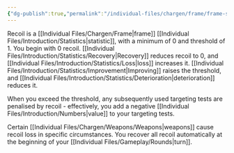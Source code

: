 ```yaml
---
{"dg-publish":true,"permalink":"/individual-files/chargen/frame/frame-statistics/recoil/"}
---
```


Recoil is a [[Individual Files/Chargen/Frame\|frame]] [[Individual Files/Introduction/Statistics\|statistic]], with a minimum of 0 and threshold of 1. You begin with 0 recoil. [[Individual Files/Introduction/Statistics/Recovery\|Recovery]] reduces recoil to 0, and [[Individual Files/Introduction/Statistics/Loss\|loss]] increases it. [[Individual Files/Introduction/Statistics/Improvement\|Improving]] raises the threshold, and [[Individual Files/Introduction/Statistics/Deterioration\|deterioration]] reduces it. 

When you exceed the threshold, any subsequently used targeting tests are penalised by recoil - effectively, you add a negative [[Individual Files/Introduction/Numbers\|value]] to your targeting tests.

Certain [[Individual Files/Chargen/Weapons/Weapons\|weapons]] cause recoil loss in specific circumstances. You recover all recoil automatically at the beginning of your [[Individual Files/Gameplay/Rounds\|turn]].